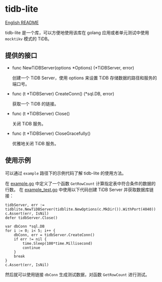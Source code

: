 # tidb-lite

[English README](./README_EN.md)

tidb-lite 是一个库，可以方便地使用该库在 golang 应用或者单元测试中使用 `mocktikv` 模式的 TiDB。

## 提供的接口

- func NewTiDBServer(options *Options) (*TiDBServer, error)
  
  创建一个 TiDB Server，使用 options 来设置 TiDB 存储数据的路径和服务的端口号。

- func (t *TiDBServer) CreateConn() (*sql.DB, error)
  
  获取一个 TiDB 的链接。

- func (t *TiDBServer) Close()
  
  关闭 TiDB 服务。

- func (t *TiDBServer) CloseGracefully()
  
  优雅地关闭 TiDB 服务。

## 使用示例

可以通过 `example` 路径下的示例代码了解 tidb-lite 的使用方法。

在 [example.go](./example/example.go) 中定义了一个函数 `GetRowCount` 计算指定表中符合条件的数据的行数。
在 [example_test.go](./example/example_test.go) 中使用以下代码创建 TiDB Server 并获取数据库链接：

```
tidbServer, err := tidblite.NewTiDBServer(tidblite.NewOptions(c.MkDir()).WithPort(4040))
c.Assert(err, IsNil)
defer tidbServer.Close()

var dbConn *sql.DB
for i := 0; i< 5; i++ {
	dbConn, err = tidbServer.CreateConn()
	if err != nil {
		time.Sleep(100*time.Millisecond)
        continue
	}
    break
}
c.Assert(err, IsNil)
```

然后就可以使用链接 `dbConn` 生成测试数据，对函数 `GetRowCount` 进行测试。

